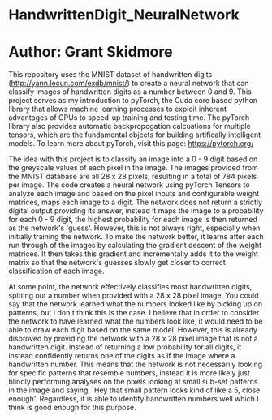 # HandwrittenDigit_NeuralNetwork
# Author: Grant Skidmore

This repository uses the MNIST dataset of handwritten digits (http://yann.lecun.com/exdb/mnist/) to create a neural network that can classify images of handwritten digits as a number between 0 and 9. This project serves as my introduction to pyTorch, the Cuda core based python library that allows machine learning processes to exploit inherent advantages of GPUs to speed-up training and testing time. The pyTorch library also provides automatic backpropogation calcuations for multiple tensors, which are the fundamental objects for building artifically intelligent models. To learn more about pyTorch, visit this page: https://pytorch.org/

The idea with this project is to classify an image into a 0 - 9 digit based on the greyscale values of each pixel in the image. The images provided from the MNIST database are all 28 x 28 pixels, resulting in a total of 784 pixels per image. The code creates a neural network using pyTorch Tensors to analyze each image and based on the pixel inputs and configurable weight matrices, maps each image to a digit. The network does not return a strictly digital output providing its answer, instead it maps the image to a probability for each 0 - 9 digit, the highest probability for each image is then returned as the network's 'guess'. However, this is not always right, especially when initially training the network. To make the network better, it learns after each run through of the images by calculating the gradient descent of the weight matrices. It then takes this gradient and incrementally adds it to the weight matrix so that the network's guesses slowly get closer to correct classification of each image. 

At some point, the network effectively classifies most handwritten digits, spitting out a number when provided with a 28 x 28 pixel image. You could say that the network learned what the numbers looked like by picking up on patterns, but I don't think this is the case. I believe that in order to consider the network to have learned what the numbers look like, it would need to be able to draw each digit based on the same model. However, this is already disproved by providing the network with a 28 x 28 pixel image that is not a handwritten digit. Instead of returning a low probability for all digits, it instead confidently returns one of the digits as if the image where a handwritten number. This means that the network is not necessarily looking for specific patterns that resemble numbers, instead it is more likely just blindly performing analyses on the pixels looking at small sub-set patterns in the image and saying, 'Hey that small pattern looks kind of like a 5, close enough'. Regardless, it is able to identify handwritten numbers well which I think is good enough for this purpose. 